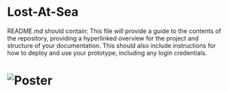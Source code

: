 # Lost-At-Sea

README.md should contain:
This file will provide a guide to the contents of the repository, providing a hyperlinked
overview for the project and structure of your documentation. This should also include
instructions for how to deploy and use your prototype, including any login credentials.

# ![Poster](https://user-images.githubusercontent.com/71433203/196400895-f07a6971-b32e-4932-946b-079a7d6a4302.png)
